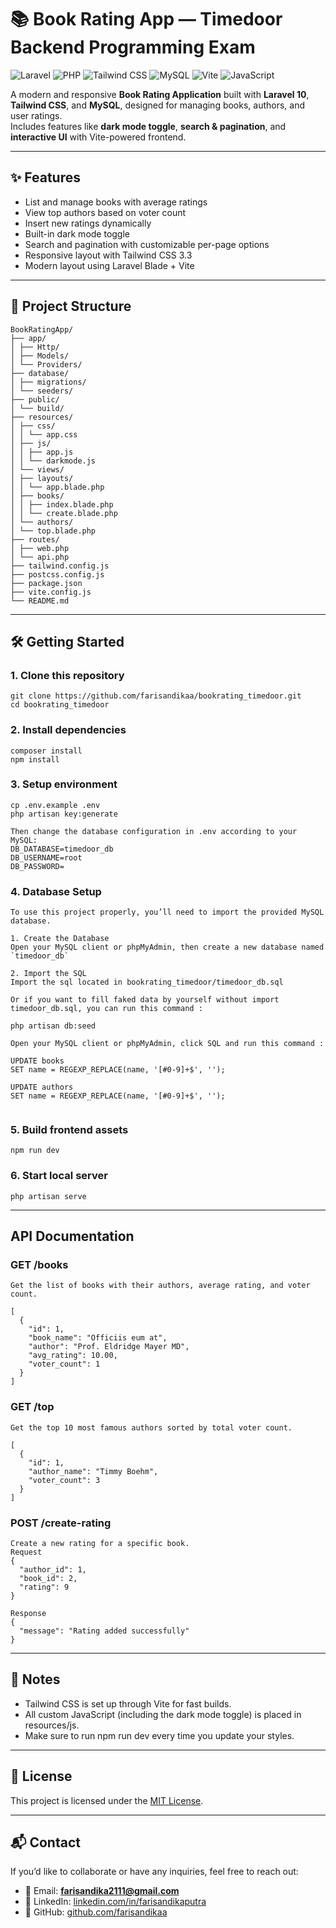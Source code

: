 # 📚 Book Rating App — Timedoor Backend Programming Exam

![Laravel](https://img.shields.io/badge/Laravel-10-FF2D20?style=flat&logo=laravel)
![PHP](https://img.shields.io/badge/PHP-8.2-777BB4?style=flat&logo=php)
![Tailwind CSS](https://img.shields.io/badge/Tailwind_CSS-3.3.3-06B6D4?style=flat&logo=tailwind-css)
![MySQL](https://img.shields.io/badge/MySQL-8.0-4479A1?style=flat&logo=mysql)
![Vite](https://img.shields.io/badge/Vite-Bundler-646CFF?style=flat&logo=vite)
![JavaScript](https://img.shields.io/badge/JavaScript-ES6-F7DF1E?style=flat&logo=javascript)

A modern and responsive **Book Rating Application** built with **Laravel 10**, **Tailwind CSS**, and **MySQL**, designed for managing books, authors, and user ratings.  
Includes features like **dark mode toggle**, **search & pagination**, and **interactive UI** with Vite-powered frontend.

---

## ✨ Features

- List and manage books with average ratings  
- View top authors based on voter count  
- Insert new ratings dynamically  
- Built-in dark mode toggle  
- Search and pagination with customizable per-page options  
- Responsive layout with Tailwind CSS 3.3  
- Modern layout using Laravel Blade + Vite  

---

## 📂 Project Structure
```
BookRatingApp/
├── app/
│ ├── Http/
│ ├── Models/
│ └── Providers/
├── database/
│ ├── migrations/
│ └── seeders/
├── public/
│ └── build/
├── resources/
│ ├── css/
│ │ └── app.css
│ ├── js/
│ │ ├── app.js
│ │ └── darkmode.js
│ └── views/
│ ├── layouts/
│ │ └── app.blade.php
│ ├── books/
│ │ ├── index.blade.php
│ │ └── create.blade.php
│ └── authors/
│ └── top.blade.php
├── routes/
│ ├── web.php
│ └── api.php
├── tailwind.config.js
├── postcss.config.js
├── package.json
├── vite.config.js
└── README.md
```

---

## 🛠️ Getting Started

### 1. Clone this repository
```
git clone https://github.com/farisandikaa/bookrating_timedoor.git
cd bookrating_timedoor
```

### 2. Install dependencies
```
composer install
npm install
```

### 3. Setup environment
```
cp .env.example .env
php artisan key:generate

Then change the database configuration in .env according to your MySQL:
DB_DATABASE=timedoor_db
DB_USERNAME=root
DB_PASSWORD=
```


### 4. Database Setup
```
To use this project properly, you’ll need to import the provided MySQL database.

1. Create the Database
Open your MySQL client or phpMyAdmin, then create a new database named `timedoor_db`

2. Import the SQL
Import the sql located in bookrating_timedoor/timedoor_db.sql

Or if you want to fill faked data by yourself without import timedoor_db.sql, you can run this command : 

php artisan db:seed

Open your MySQL client or phpMyAdmin, click SQL and run this command :

UPDATE books
SET name = REGEXP_REPLACE(name, '[#0-9]+$', '');

UPDATE authors
SET name = REGEXP_REPLACE(name, '[#0-9]+$', '');


```

### 5. Build frontend assets
```
npm run dev
```

### 6. Start local server
```
php artisan serve
```
---

## API Documentation

### **GET /books**
```
Get the list of books with their authors, average rating, and voter count.

[
  {
    "id": 1,
    "book_name": "Officiis eum at",
    "author": "Prof. Eldridge Mayer MD",
    "avg_rating": 10.00,
    "voter_count": 1
  }
]
```

### **GET /top**
```
Get the top 10 most famous authors sorted by total voter count.

[
  {
    "id": 1,
    "author_name": "Timmy Boehm",
    "voter_count": 3
  }
]

```

### **POST /create-rating**
```
Create a new rating for a specific book.
Request
{
  "author_id": 1,
  "book_id": 2,
  "rating": 9
}

Response
{
  "message": "Rating added successfully"
}

```

---

## 🧠 Notes
- Tailwind CSS is set up through Vite for fast builds.
- All custom JavaScript (including the dark mode toggle) is placed in resources/js.
- Make sure to run npm run dev every time you update your styles.

---

## 📜 License
This project is licensed under the [MIT License](LICENSE).

---

## 📬 Contact
If you’d like to collaborate or have any inquiries, feel free to reach out:

- 📧 Email: **farisandika2111@gmail.com**
- 💼 LinkedIn: [linkedin.com/in/farisandikaputra](https://linkedin.com/in/farisandikaputra)
- 🐙 GitHub: [github.com/farisandikaa](https://github.com/farisandikaa)
